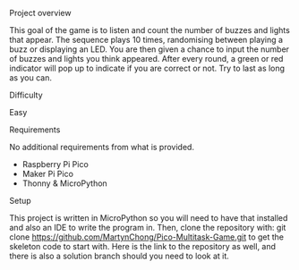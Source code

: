 Project overview

This goal of the game is to listen and count the number of buzzes and lights that appear.
The sequence plays 10 times, randomising between playing a buzz or displaying an LED. You are then given a chance to input the number of buzzes and lights you think appeared.
After every round, a green or red indicator will pop up to indicate if you are correct or not. Try to last as long as you can.

Difficulty

Easy

Requirements

No additional requirements from what is provided.
- Raspberry Pi Pico
- Maker Pi Pico
- Thonny & MicroPython

Setup

This project is written in MicroPython so you will need to have that installed and also an IDE to write the program in.
Then, clone the repository with:
git clone https://github.com/MartynChong/Pico-Multitask-Game.git
to get the skeleton code to start with.
Here is the link to the repository as well, and there is also a solution branch should you need to look at it.
